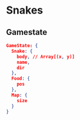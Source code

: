 # Snakes

## Gamestate
```json
GameState: {
  Snake: {
    body, // Array[(x, y)]
    name,
    dir
  },
  Food: {
    pos
  },
  Map: {
    size
  }
}
```

